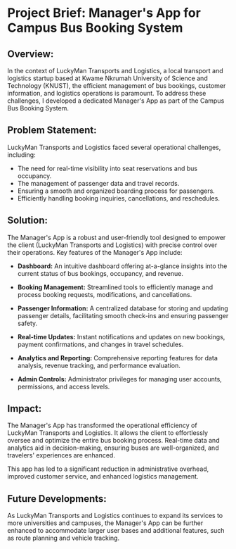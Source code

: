 # Project Brief: Manager's App for Campus Bus Booking System

## Overview:

In the context of LuckyMan Transports and Logistics, a local transport and logistics startup based at Kwame Nkrumah University of Science and Technology (KNUST), the efficient management of bus bookings, customer information, and logistics operations is paramount. To address these challenges, I developed a dedicated Manager's App as part of the Campus Bus Booking System.

## Problem Statement:

LuckyMan Transports and Logistics faced several operational challenges, including:

- The need for real-time visibility into seat reservations and bus occupancy.
- The management of passenger data and travel records.
- Ensuring a smooth and organized boarding process for passengers.
- Efficiently handling booking inquiries, cancellations, and reschedules.


## Solution:

The Manager's App is a robust and user-friendly tool designed to empower the client (LuckyMan Transports and Logistics) with precise control over their operations. Key features of the Manager's App include:

- **Dashboard:** An intuitive dashboard offering at-a-glance insights into the current status of bus bookings, occupancy, and revenue.

- **Booking Management:** Streamlined tools to efficiently manage and process booking requests, modifications, and cancellations.

- **Passenger Information:** A centralized database for storing and updating passenger details, facilitating smooth check-ins and ensuring passenger safety.

- **Real-time Updates:** Instant notifications and updates on new bookings, payment confirmations, and changes in travel schedules.

- **Analytics and Reporting:** Comprehensive reporting features for data analysis, revenue tracking, and performance evaluation.

- **Admin Controls:** Administrator privileges for managing user accounts, permissions, and access levels.

## Impact:

The Manager's App has transformed the operational efficiency of LuckyMan Transports and Logistics. It allows the client to effortlessly oversee and optimize the entire bus booking process. Real-time data and analytics aid in decision-making, ensuring buses are well-organized, and travelers' experiences are enhanced.

This app has led to a significant reduction in administrative overhead, improved customer service, and enhanced logistics management.

## Future Developments:

As LuckyMan Transports and Logistics continues to expand its services to more universities and campuses, the Manager's App can be further enhanced to accommodate larger user bases and additional features, such as route planning and vehicle tracking.


